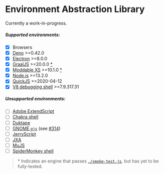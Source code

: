 Environment Abstraction Library
===============================

Currently a work-in-progress.

##### Supported environments:

* [x] Browsers
* [x] [Deno](https://deno.land/) >=0.42.0
* [x] [Electron](https://electronjs.org/docs/api) >=8.0.0
* [x] [GraalJS](https://github.com/graalvm/graaljs) >=20.0.0 [*]()
* [x] [Moddable XS](https://www.moddable.com/) >=10.1.0 [*]()
* [x] [Node.js](https://nodejs.org/) >=13.2.0
* [x] [QuickJS](https://bellard.org/quickjs/) >=2020-04-12
* [x] [V8 debugging shell](https://v8.dev/docs/d8) >=7.9.317.31

##### Unsupported environments:

* [ ] [Adobe ExtendScript](https://www.adobe.com/devnet/illustrator/scripting.html)
* [ ] [Chakra shell](https://github.com/Microsoft/ChakraCore)
* [ ] [Duktape](https://wiki.duktape.org/postes5features)
* [ ] [GNOME `gjs`](https://gitlab.gnome.org/GNOME/gjs) (see [#314](https://gitlab.gnome.org/GNOME/gjs/-/merge_requests/314))
* [ ] [JerryScript](https://jerryscript.net/)
* [ ] [JXA](https://github.com/JXA-Cookbook/JXA-Cookbook/wiki/ES6-Features-in-JXA "JavaScript Automation for macOS")
* [ ] [MuJS](https://mujs.com/)
* [ ] [SpiderMonkey shell](https://developer.mozilla.org/en/SpiderMonkey)

> \* Indicates an engine that passes [`./smoke-test.js`](smoke-test.js), but has yet to be fully-tested.
